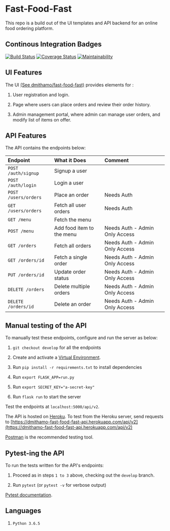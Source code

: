 # Fast-Food-Fast

This repo is a build out of the UI templates and API backend for an online food ordering platform.

## Continous Integration Badges

[![Build Status](https://travis-ci.org/dmithamo/fast-food-fast.svg?branch=develop)](https://travis-ci.org/dmithamo/fast-food-fast) [![Coverage Status](https://coveralls.io/repos/github/dmithamo/fast-food-fast/badge.svg?branch=api-v1)](https://coveralls.io/github/dmithamo/fast-food-fast?branch=develop) [![Maintainability](https://api.codeclimate.com/v1/badges/8450eb14df4a1833c544/maintainability)](https://codeclimate.com/github/dmithamo/fast-food-fast/maintainability)

## UI Features

The UI [(See dmithamo/fast-food-fast)](https://dmithamo.github.io/fast-food-fast/index.html) provides elements for :

1. User registration and login.

2. Page where users can place orders and review their order history.

3. Admin management portal, where admin can manage user orders, and modify list of items on offer.

## API Features

The API contains the endpoints below:
  
| Endpoint                  | What it Does                     | Comment                            |
| :--------------------     | :-----------------------         | :--------------------------------  |
| `POST /auth/signup`       | Signup a user                    |                                    |
| `POST /auth/login`        | Login a user                     |                                    |
| `POST /users/orders`      | Place an order                   | Needs Auth                         |
| `GET /users/orders`       | Fetch all user orders            | Needs Auth                         |
| `GET /menu`               | Fetch the menu                   |                                    |
| `POST /menu`              | Add food item to the menu        | Needs Auth - Admin Only Access     |
| `GET /orders`             | Fetch all orders                 | Needs Auth - Admin Only Access     |
| `GET /orders/id`          | Fetch a single order             | Needs Auth - Admin Only Access     |
| `PUT /orders/id`          | Update order status              | Needs Auth - Admin Only Access     |
| `DELETE /orders`          | Delete multiple orders           | Needs Auth - Admin Only Access     |
| `DELETE /orders/id`       | Delete an order                  | Needs Auth - Admin Only Access     |

## Manual testing of the API

To manually test these endpoints, configure and run the server as below:

1. `git checkout develop` for all the endpoints

2. Create and activate a [Virtual Environment](https://virtualenv.pypa.io/en/stable/).

3. Run `pip install -r requirements.txt` to install dependencies

4. Run `export FLASK_APP=run.py`

5. Run `export SECRET_KEY="a-secret-key"` 

6. Run `flask run` to start the server

Test the endpoints at `localhost:5000/api/v2`.

The API is hosted on [Heroku](https://dmithamo-fast-food-fast-api.herokuapp.com/).
To test from the Heroku server, send requests to [https://dmithamo-fast-food-fast-api.herokuapp.com/api/v2](https://dmithamo-fast-food-fast-api.herokuapp.com/api/v2)

[Postman](https://www.getpostman.com/) is the recommended testing tool.

## Pytest-ing the API

To run the tests written for the API's endpoints:

1. Proceed as in steps `1 to 3` above, checking out the `develop` branch.

2. Run `pytest` (or `pytest -v` for verbose output)

[Pytest documentation](http://pytest-flask.readthedocs.io/en/latest/).

## Languages

1. `Python 3.6.5`
